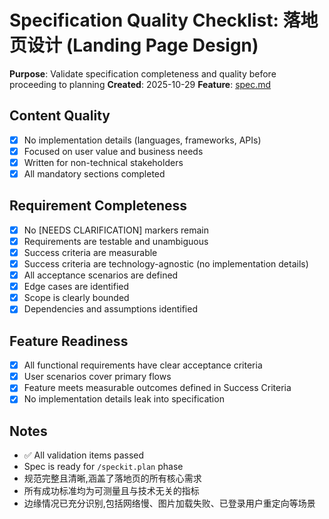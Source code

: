 # Specification Quality Checklist: 落地页设计 (Landing Page Design)

**Purpose**: Validate specification completeness and quality before proceeding to planning
**Created**: 2025-10-29
**Feature**: [spec.md](../spec.md)

## Content Quality

- [x] No implementation details (languages, frameworks, APIs)
- [x] Focused on user value and business needs
- [x] Written for non-technical stakeholders
- [x] All mandatory sections completed

## Requirement Completeness

- [x] No [NEEDS CLARIFICATION] markers remain
- [x] Requirements are testable and unambiguous
- [x] Success criteria are measurable
- [x] Success criteria are technology-agnostic (no implementation details)
- [x] All acceptance scenarios are defined
- [x] Edge cases are identified
- [x] Scope is clearly bounded
- [x] Dependencies and assumptions identified

## Feature Readiness

- [x] All functional requirements have clear acceptance criteria
- [x] User scenarios cover primary flows
- [x] Feature meets measurable outcomes defined in Success Criteria
- [x] No implementation details leak into specification

## Notes

- ✅ All validation items passed
- Spec is ready for `/speckit.plan` phase
- 规范完整且清晰,涵盖了落地页的所有核心需求
- 所有成功标准均为可测量且与技术无关的指标
- 边缘情况已充分识别,包括网络慢、图片加载失败、已登录用户重定向等场景
